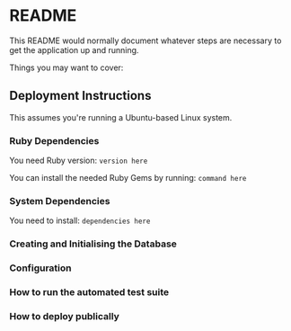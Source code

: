 # README

This README would normally document whatever steps are necessary to get the
application up and running.

Things you may want to cover:

## Deployment Instructions
This assumes you're running a Ubuntu-based Linux system.

### Ruby Dependencies
You need Ruby version: `version here`

You can install the needed Ruby Gems by running: `command here`

### System Dependencies
You need to install: `dependencies here`

### Creating and Initialising the Database

### Configuration

### How to run the automated test suite

### How to deploy publically
